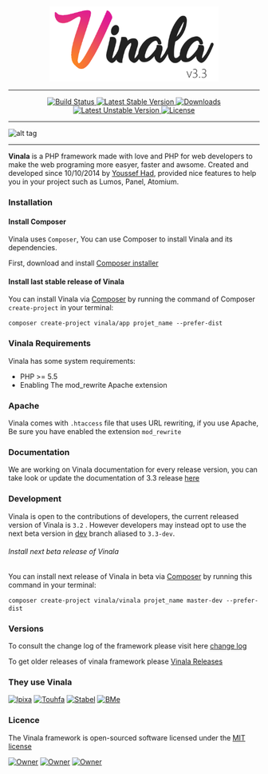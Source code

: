 <p align="center">
<img src="https://raw.githubusercontent.com/vinala/Art/master/Name/Merged.png" height="150">
</p>

---

<p align="center">
<a href="https://travis-ci.org/vinala/vinala">
	<img src="https://travis-ci.org/vinala/vinala.svg?branch=dev" alt="Build Status">
</a>
<a href="https://packagist.org/packages/vinala/vinala">
	<img src="https://poser.pugx.org/vinala/vinala/v/stable" alt="Latest Stable Version">
</a>
<a href="https://gitlab.com/lighty/framework">
	<img src="https://img.shields.io/badge/downloads-637-0375b5.svg" alt="Downloads">
</a>
<a href="https://packagist.org/packages/vinala/vinala">
	<img src="https://poser.pugx.org/vinala/vinala/v/unstable" alt="Latest Unstable Version">
</a>
<a href="https://packagist.org/packages/vinala/vinala">
	<img src="https://poser.pugx.org/vinala/vinala/license" alt="License">
</a>
</p>

-----

![alt tag](https://gitlab.com/lighty/framework/raw/dev/app/resources/images/window.png)

-----

**Vinala** is a PHP framework made with love and PHP for web developers to make the web programing more easyer, faster and awsome. Created and developed since 10/10/2014 by [Youssef Had](https://www.facebook.com/yussef.had), provided nice features to help you in your project such as Lumos, Panel, Atomium.

### Installation

#### Install Composer

Vinala uses `Composer`, You can use Composer  to install Vinala and its dependencies.

First, download and install [Composer installer](https://getcomposer.org/)

#### Install last stable release of Vinala

You can install Vinala via [Composer](https://getcomposer.org/) by running the command of Composer `create-project` in your terminal:

	composer create-project vinala/app projet_name --prefer-dist

### Vinala Requirements

Vinala has some system requirements:
* PHP >= 5.5
* Enabling The mod_rewrite Apache extension

###  Apache

Vinala comes with `.htaccess` file that uses URL rewriting, if you use Apache, Be sure you have enabled the extension `mod_rewrite`

### Documentation

We are working on Vinala documentation for every release version, you can take look or update the documentation of 3.3 release [here](https://gitlab.com/lighty/Docs/tree/3.3)


### Development

Vinala is open to the contributions of developers, the current released version of Vinala is `3.2` . However developers may instead opt to use the next beta version in [dev](https://github.com/vinala/vinala/tree/dev) branch aliased to `3.3-dev`.

###### Install next beta release of Vinala

You can install next release of Vinala in beta via [Composer](https://getcomposer.org/) by running this command in your terminal:

	composer create-project vinala/vinala projet_name master-dev --prefer-dist


### Versions

To consult the change log of the framework please visit here [change log](https://github.com/vinala/vinala/blob/master/changes.md)

To get older releases of vinala framework please [Vinala Releases](https://github.com/vinala/vinala/releases)

### They use Vinala

[![Ipixa](https://gitlab.com/lighty/Art/raw/master/Clients/ipixa.png)](http://www.ipixa.net) 
[![Touhfa](https://gitlab.com/lighty/Art/raw/master/Clients/touhfa.png)](http://www.touhfat.com) 
[![Stabel](https://gitlab.com/lighty/Art/raw/master/Clients/stabel.png)](http://www.stabel.com) 
[![BMe](https://gitlab.com/lighty/Art/raw/master/Clients/bme.png)](http://bureaumercier.com/) 

### Licence

The Vinala framework is open-sourced software licensed under the [MIT license](http://opensource.org/licenses/MIT)

[![Owner](https://img.shields.io/badge/created%20by-Youssef%20Had-blue.svg)](https://gitlab.com/u/youssefhad)
[![Owner](https://img.shields.io/badge/copyright-2014--2017-red.svg)](https://gitlab.com/lighty/framework)
[![Owner](https://img.shields.io/badge/launched-10%2F10%2F2014-ff2f6c.svg)](https://gitlab.com/lighty/framework)

